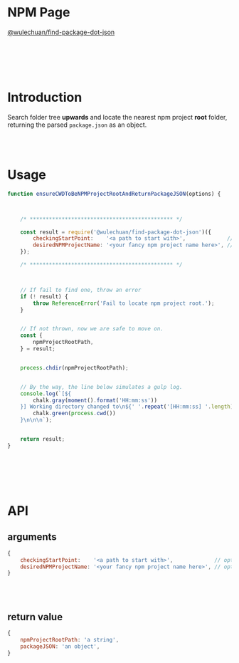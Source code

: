# NPM Page

[@wulechuan/find-package-dot-json](https://www.npmjs.com/package/@wulechuan/find-package-dot-json)

<br/>
<br/>
<br/>
<br/>

# Introduction

Search folder tree **upwards** and locate the nearest npm project **root** folder, returning the parsed `package.json` as an object.

<br/>
<br/>

# Usage

```javascript
function ensureCWDToBeNPMProjectRootAndReturnPackageJSON(options) {



	/* ********************************************* */

	const result = require('@wulechuan/find-package-dot-json')({
		checkingStartPoint:    '<a path to start with>',             // optional
		desiredNPMProjectName: '<your fancy npm project name here>', // optional
    });

	/* ********************************************* */



    // If fail to find one, throw an error
	if (! result) {
		throw ReferenceError('Fail to locate npm project root.');
	}


    // If not thrown, now we are safe to move on.
	const {
		npmProjectRootPath,
	} = result;


	process.chdir(npmProjectRootPath);


    // By the way, the line below simulates a gulp log.
	console.log(`[${
		chalk.gray(moment().format('HH:mm:ss'))
	}] Working directory changed to\n${' '.repeat('[HH:mm:ss] '.length)}${
		chalk.green(process.cwd())
	}\n\n\n`);


	return result;
}
```


<br/>
<br/>
<br/>
<br/>

# API

## arguments

```javascript
{
	checkingStartPoint:    '<a path to start with>',             // optional
	desiredNPMProjectName: '<your fancy npm project name here>', // optional
}
```

<br/>
<br/>

## return value

```javascript
{
    npmProjectRootPath: 'a string',
    packageJSON: 'an object',
}
```

<br/>
<br/>
<br/>
<br/>
